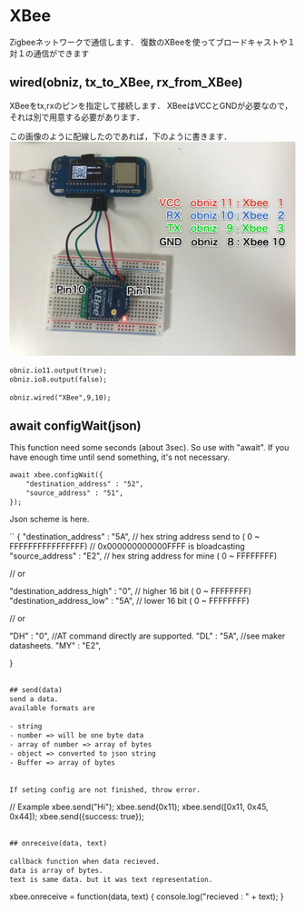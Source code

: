 # XBee
Zigbeeネットワークで通信します．
復数のXBeeを使ってブロードキャストや１対１の通信ができます

## wired(obniz, tx_to_XBee, rx_from_XBee)

XBeeをtx,rxのピンを指定して接続します．
XBeeはVCCとGNDが必要なので，それは別で用意する必要があります．

この画像のように配線したのであれば，下のように書きます．
![photo of wired XBee](./xbee.png)
```
obniz.io11.output(true);
obniz.io8.output(false);
   
obniz.wired("XBee",9,10);
```


## await configWait(json)

 This function need some seconds (about 3sec).
So use with "await". 
If you have enough time until send something, it's not necessary.
```
await xbee.configWait({
   	"destination_address" : "52",
   	"source_address" : "51",
});
```

Json scheme is here.

``
{
  "destination_address" : "5A",     // hex string address send to  ( 0 ~ FFFFFFFFFFFFFFFF)
                                    // 0x000000000000FFFF is bloadcasting
  "source_address" : "E2",          // hex string address for mine ( 0 ~ FFFFFFFF)

  // or 

  "destination_address_high" : "0",  // higher 16 bit ( 0 ~ FFFFFFFF)
  "destination_address_low" : "5A",  // lower 16 bit ( 0 ~ FFFFFFFF)

  // or 

  "DH" : "0",                //AT command directly are supported.
  "DL" : "5A",               //see maker datasheets. 
  "MY" : "E2",
  
}
```

## send(data)
send a data.
available formats are

- string
- number => will be one byte data
- array of number => array of bytes
- object => converted to json string
- Buffer => array of bytes


If seting config are not finished, throw error. 
```
// Example
xbee.send("Hi");
xbee.send(0x11);
xbee.send([0x11, 0x45, 0x44]);
xbee.send({success: true});
```

## onreceive(data, text)

callback function when data recieved.
data is array of bytes.
text is same data. but it was text representation.

```
xbee.onreceive = function(data, text) {
    console.log("recieved : " + text);
}
```